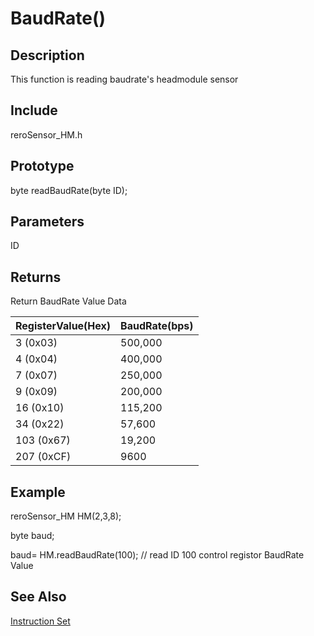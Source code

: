 # BaudRate() #

## Description ##
This function is reading baudrate's headmodule sensor 

## Include ##
reroSensor_HM.h

## Prototype ##
byte readBaudRate(byte ID);

## Parameters ##

ID

## Returns ##
Return BaudRate Value Data

|RegisterValue(Hex)|BaudRate(bps)|
|:-----------------|:------------|
|3   (0x03)|500,000       |
|4   (0x04)|400,000       |
|7   (0x07)|250,000       |
|9   (0x09)|200,000       |
|16  (0x10)|115,200       |
|34  (0x22)|57,600        |
|103 (0x67)|19,200        |
|207 (0xCF)|9600          |


## Example ##
reroSensor_HM HM(2,3,8);

byte baud;

baud= HM.readBaudRate(100); // read ID 100 control registor BaudRate Value

## See Also ##

[Instruction Set](https://github.com/zhengkai1996/Cytron-Head-Module/blob/wiki/instruction%20set.md)


